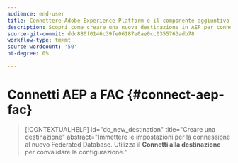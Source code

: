 ```yaml
---
audience: end-user
title: Connettere Adobe Experience Platform e il componente aggiuntivo Federated Audience Composition di Adobe
description: Scopri come creare una nuova destinazione in AEP per connettersi a FAC
source-git-commit: ddc880f0146c39fe06187e0ae0cc0355763adb78
workflow-type: tm+mt
source-wordcount: '50'
ht-degree: 0%

---
```


# Connetti AEP a FAC {#connect-aep-fac}


>[!CONTEXTUALHELP]
>id="dc_new_destination"
>title="Creare una destinazione"
>abstract="Immettere le impostazioni per la connessione al nuovo Federated Database. Utilizza il **Connetti alla destinazione** per convalidare la configurazione."


